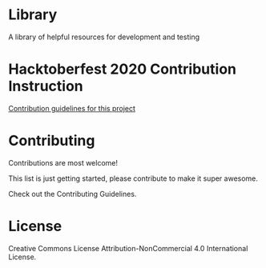 # Library

A library of helpful resources for development and testing

# Hacktoberfest 2020 Contribution Instruction

[Contribution guidelines for this project](docs/CONTRIBUTING.md)

# Contributing
Contributions are most welcome!

This list is just getting started, please contribute to make it super awesome.

Check out the Contributing Guidelines.

# License
Creative Commons License
Attribution-NonCommercial 4.0 International License.
